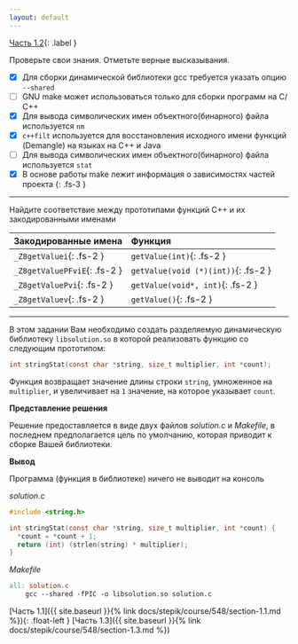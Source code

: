 ```yaml
---
layout: default
---
```


<span>[Часть 1.2](){: .label }</span>

Проверьте свои знания. Отметьте верные высказывания.

- [x] Для сборки динамической библиотеки gcc требуется указать опцию `--shared`
- [ ] GNU make может использоваться только для сборки программ на С/С++
- [x] Для вывода символических имен объектного(бинарного) файла используется `nm`
- [x] `с++filt` используется для восстановления исходного имени функций (Demangle) на языках на C++ и Java
- [ ] Для вывода символических имен объектного(бинарного) файла используется `stat`
- [x] В основе работы make лежит информация о зависимостях частей проекта 
{: .fs-3 }

---

Найдите соответствие между прототипами функций С++ и их закодированными именами

| Закодированные имена         | Функция                             |
|:-----------------------------|:------------------------------------|
| `_Z8getValuei`{: .fs-2 }     | `getValue(int)`{: .fs-2 }           |
| `_Z8getValuePFviE`{: .fs-2 } | `getValue(void (*)(int))`{: .fs-2 } |
| `_Z8getValuePvi`{: .fs-2 }   | `getValue(void*, int)`{: .fs-2 }    |
| `_Z8getValuev`{: .fs-2 }     | `getValue()`{: .fs-2 }              |

---

В этом задании Вам необходимо создать разделяемую динамическую библиотеку `libsolution.so` 
в которой реализовать функцию со следующим прототипом:
```c
int stringStat(const char *string, size_t multiplier, int *count);
```
Функция возвращает значение длины строки `string`, умноженное на `multiplier`, и увеличивает
на `1` значение, на которое указывает `count`.

__Представление решения__

Решение предоставляется в виде двух файлов _solution.c_ и _Makefile_, в последнем 
предполагается цель по умолчанию, которая приводит к сборке Вашей библиотеки.

__Вывод__

Программа (функция в библиотеке) ничего не выводит на консоль

_solution.c_
```c
#include <string.h>

int stringStat(const char *string, size_t multiplier, int *count) {
  *count = *count + 1;
  return (int) (strlen(string) * multiplier);
}
```

_Makefile_
```makefile
all: solution.c
	gcc --shared -fPIC -o libsolution.so solution.c
```

<span class="d-block text-right">
  [Часть 1.1]({{ site.baseurl }}{% link docs/stepik/course/548/section-1.1.md %}){: .float-left }
  [Часть 1.3]({{ site.baseurl }}{% link docs/stepik/course/548/section-1.3.md %})
</span>
